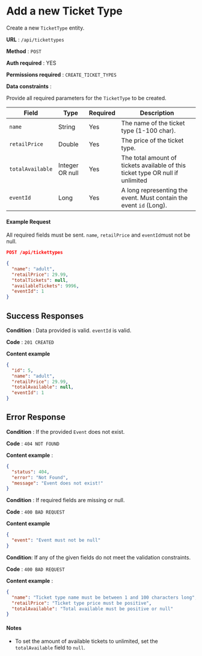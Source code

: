 # Add a new Ticket Type

Create a new `TicketType` entity.

**URL** : `/api/tickettypes`

**Method** : `POST`

**Auth required** : YES

**Permissions required** : `CREATE_TICKET_TYPES`

**Data constraints** :

Provide all required parameters for the `TicketType` to be created.

| Field            | Type            | Required | Description                                                                    |
| ---------------- | --------------- | -------- | ------------------------------------------------------------------------------ |
| `name`           | String          | Yes      | The name of the ticket type (1-100 char).                                      |
| `retailPrice`    | Double          | Yes      | The price of the ticket type.                                                  |
| `totalAvailable` | Integer OR null | Yes      | The total amount of tickets available of this ticket type OR null if unlimited |
| `eventId`        | Long            | Yes      | A long representing the event. Must contain the event `id` (Long).             |

#### Example Request

All required fields must be sent. `name`, `retailPrice` and `eventId`must not be null.

```json
POST /api/tickettypes

{
  "name": "adult",
  "retailPrice": 29.99,
  "totalTickets": null,
  "availableTickets": 9996,
  "eventId": 1
}
```

## Success Responses

**Condition** : Data provided is valid. `eventId` is valid.

**Code** : `201 CREATED`

**Content example**

```json
{
  "id": 5,
  "name": "adult",
  "retailPrice": 29.99,
  "totalAvailable": null,
  "eventId": 1
}
```

## Error Response

**Condition** : If the provided `Event` does not exist.

**Code** : `404 NOT FOUND`

**Content example** :

```json
{
  "status": 404,
  "error": "Not Found",
  "message": "Event does not exist!"
}
```

**Condition** : If required fields are missing or null.

**Code** : `400 BAD REQUEST`

**Content example**

```json
{
  "event": "Event must not be null"
}
```

**Condition**: If any of the given fields do not meet the validation constraints.

**Code** : `400 BAD REQUEST`

**Content example** :

```json
{
  "name": "Ticket type name must be between 1 and 100 characters long",
  "retailPrice": "Ticket type price must be positive",
  "totalAvailable": "Total available must be positive or null"
}
```

#### Notes

- To set the amount of available tickets to unlimited, set the `totalAvailable` field to `null`.
